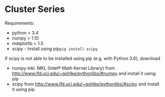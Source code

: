 Cluster Series
==============

Requirements:
* python > 3.4
* numpy > 1.10
* matplotlib > 1.5
* scipy - Install using pip<code>pip install scipy</code>

If scipy is not able to be installed using pip (e.g. with Python 3.6), download
* numpy inkl. MKL (Intel® Math Kernel Library) from http://www.lfd.uci.edu/~gohlke/pythonlibs/#numpy and install it using pip
* scipy from http://www.lfd.uci.edu/~gohlke/pythonlibs/#scipy and install it using pip

